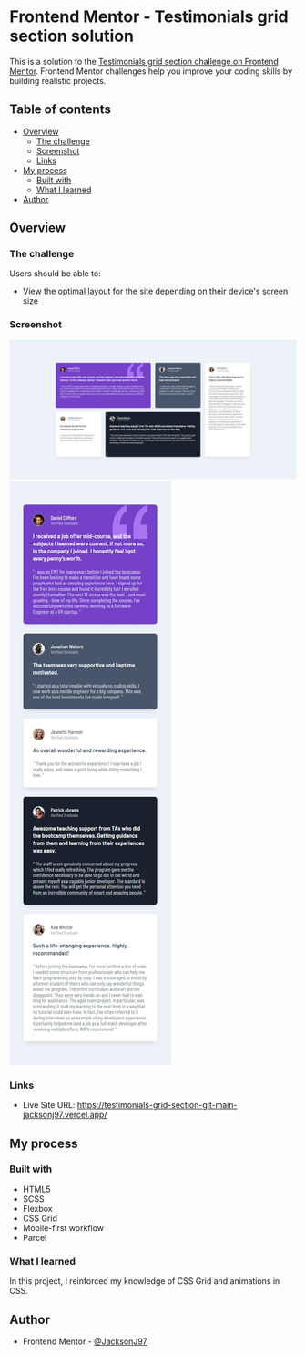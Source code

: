 # Frontend Mentor - Testimonials grid section solution

This is a solution to the [Testimonials grid section challenge on Frontend Mentor](https://www.frontendmentor.io/challenges/testimonials-grid-section-Nnw6J7Un7). Frontend Mentor challenges help you improve your coding skills by building realistic projects.

## Table of contents

- [Overview](#overview)
  - [The challenge](#the-challenge)
  - [Screenshot](#screenshot)
  - [Links](#links)
- [My process](#my-process)
  - [Built with](#built-with)
  - [What I learned](#what-i-learned)
- [Author](#author)

## Overview

### The challenge

Users should be able to:

- View the optimal layout for the site depending on their device's screen size

### Screenshot

![Desktop view](./design/final-desktop.jpg)
![Mobile view](./design/final-mobile.jpg)

### Links

- Live Site URL: https://testimonials-grid-section-git-main-jacksonj97.vercel.app/

## My process

### Built with

- HTML5
- SCSS
- Flexbox
- CSS Grid
- Mobile-first workflow
- Parcel

### What I learned

In this project, I reinforced my knowledge of CSS Grid and animations in CSS.

## Author

- Frontend Mentor - [@JacksonJ97](https://www.frontendmentor.io/profile/JacksonJ97)
